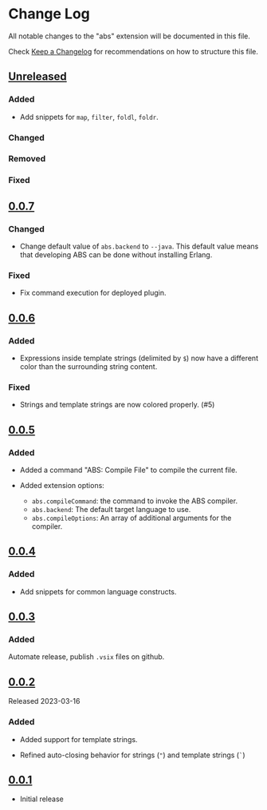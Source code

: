 # Change Log

All notable changes to the "abs" extension will be documented in this file.

Check [Keep a Changelog](http://keepachangelog.com/) for recommendations on how to structure this file.

## [Unreleased]

### Added

- Add snippets for `map`, `filter`, `foldl`, `foldr`.

### Changed

### Removed

### Fixed

## [0.0.7]

### Changed

- Change default value of `abs.backend` to `--java`.  This default
  value means that developing ABS can be done without installing
  Erlang.

### Fixed

- Fix command execution for deployed plugin.

## [0.0.6]

### Added

- Expressions inside template strings (delimited by `$`) now have a
  different color than the surrounding string content.

### Fixed

- Strings and template strings are now colored properly.  (#5)

## [0.0.5]

### Added

- Added a command "ABS: Compile File" to compile the current file.

- Added extension options:
  - `abs.compileCommand`: the command to invoke the ABS compiler.
  - `abs.backend`: The default target language to use.
  - `abs.compileOptions`: An array of additional arguments for the compiler.

## [0.0.4]

### Added

- Add snippets for common language constructs.

## [0.0.3]

### Added

Automate release, publish `.vsix` files on github.

## [0.0.2]

Released 2023-03-16

### Added

- Added support for template strings.

- Refined auto-closing behavior for strings (`"`) and template strings (`` ` ``)

## [0.0.1]

- Initial release

[Unreleased]: https://github.com/abstools/abs-vs-code/compare/HEAD...v0.0.7
[0.0.7]: https://github.com/abstools/abs-vs-code/compare/v0.0.7...v0.0.6
[0.0.6]: https://github.com/abstools/abs-vs-code/compare/v0.0.6...v0.0.5
[0.0.5]: https://github.com/abstools/abs-vs-code/compare/v0.0.5...v0.0.4
[0.0.4]: https://github.com/abstools/abs-vs-code/compare/v0.0.4...v0.0.3
[0.0.3]: https://github.com/abstools/abs-vs-code/compare/v0.0.3...v0.0.2
[0.0.2]: https://github.com/abstools/abs-vs-code/compare/v0.0.2...v0.0.1
[0.0.1]: https://github.com/abstools/abs-vs-code/commit/11b912290b0e26f521b4bc57608d690bff13ce17
